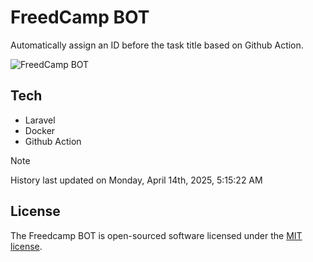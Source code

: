 # FreedCamp BOT

Automatically assign an ID before the task title based on Github Action.

![FreedCamp BOT](https://repository-images.githubusercontent.com/737932867/7d34798b-2680-471c-b089-a78a718d3d6a)

## Tech

- Laravel
- Docker
- Github Action

> [!NOTE]  
> History last updated on Monday, April 14th, 2025, 5:15:22 AM

## License

The Freedcamp BOT is open-sourced software licensed under the [MIT license](https://opensource.org/licenses/MIT).
